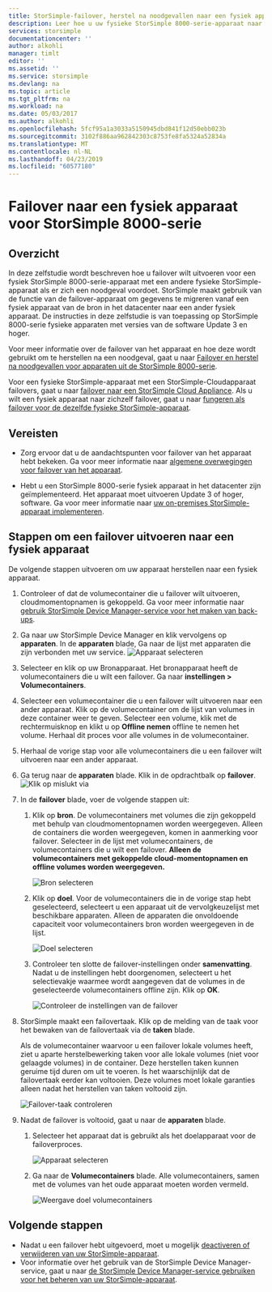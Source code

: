 ```yaml
---
title: StorSimple-failover, herstel na noodgevallen naar een fysiek apparaat voor StorSimple 8000-reeks | Microsoft Docs
description: Leer hoe u uw fysieke StorSimple 8000-serie-apparaat naar een ander fysiek apparaat een failover.
services: storsimple
documentationcenter: ''
author: alkohli
manager: timlt
editor: ''
ms.assetid: ''
ms.service: storsimple
ms.devlang: na
ms.topic: article
ms.tgt_pltfrm: na
ms.workload: na
ms.date: 05/03/2017
ms.author: alkohli
ms.openlocfilehash: 5fcf95a1a3033a5150945dbd841f12d50ebb023b
ms.sourcegitcommit: 3102f886aa962842303c8753fe8fa5324a52834a
ms.translationtype: MT
ms.contentlocale: nl-NL
ms.lasthandoff: 04/23/2019
ms.locfileid: "60577180"
---
```

# <a name="fail-over-to-a-storsimple-8000-series-physical-device"></a>Failover naar een fysiek apparaat voor StorSimple 8000-serie

## <a name="overview"></a>Overzicht

In deze zelfstudie wordt beschreven hoe u failover wilt uitvoeren voor een fysiek StorSimple 8000-serie-apparaat met een andere fysieke StorSimple-apparaat als er zich een noodgeval voordoet. StorSimple maakt gebruik van de functie van de failover-apparaat om gegevens te migreren vanaf een fysiek apparaat van de bron in het datacenter naar een ander fysiek apparaat. De instructies in deze zelfstudie is van toepassing op StorSimple 8000-serie fysieke apparaten met versies van de software Update 3 en hoger.

Voor meer informatie over de failover van het apparaat en hoe deze wordt gebruikt om te herstellen na een noodgeval, gaat u naar [Failover en herstel na noodgevallen voor apparaten uit de StorSimple 8000-serie](storsimple-8000-device-failover-disaster-recovery.md).

Voor een fysieke StorSimple-apparaat met een StorSimple-Cloudapparaat failovers, gaat u naar [failover naar een StorSimple Cloud Appliance](storsimple-8000-device-failover-cloud-appliance.md). Als u wilt een fysiek apparaat naar zichzelf failover, gaat u naar [fungeren als failover voor de dezelfde fysieke StorSimple-apparaat](storsimple-8000-device-failover-same-device.md).


## <a name="prerequisites"></a>Vereisten

- Zorg ervoor dat u de aandachtspunten voor failover van het apparaat hebt bekeken. Ga voor meer informatie naar [algemene overwegingen voor failover van het apparaat](storsimple-8000-device-failover-disaster-recovery.md).

- Hebt u een StorSimple 8000-serie fysiek apparaat in het datacenter zijn geïmplementeerd. Het apparaat moet uitvoeren Update 3 of hoger, software. Ga voor meer informatie naar [uw on-premises StorSimple-apparaat implementeren](storsimple-8000-deployment-walkthrough-u2.md).


## <a name="steps-to-fail-over-to-a-physical-device"></a>Stappen om een failover uitvoeren naar een fysiek apparaat

De volgende stappen uitvoeren om uw apparaat herstellen naar een fysiek apparaat.

1. Controleer of dat de volumecontainer die u failover wilt uitvoeren, cloudmomentopnamen is gekoppeld. Ga voor meer informatie naar [gebruik StorSimple Device Manager-service voor het maken van back-ups](storsimple-8000-manage-backup-policies-u2.md).
2. Ga naar uw StorSimple Device Manager en klik vervolgens op **apparaten**. In de **apparaten** blade, Ga naar de lijst met apparaten die zijn verbonden met uw service.
    ![Apparaat selecteren](./media/storsimple-8000-device-failover-disaster-recovery/failover-phy-dev1.png)
3. Selecteer en klik op uw Bronapparaat. Het bronapparaat heeft de volumecontainers die u wilt een failover. Ga naar **instellingen > Volumecontainers**.
4. Selecteer een volumecontainer die u een failover wilt uitvoeren naar een ander apparaat. Klik op de volumecontainer om de lijst van volumes in deze container weer te geven. Selecteer een volume, klik met de rechtermuisknop en klikt u op **Offline nemen** offline te nemen het volume. Herhaal dit proces voor alle volumes in de volumecontainer.
5. Herhaal de vorige stap voor alle volumecontainers die u een failover wilt uitvoeren naar een ander apparaat.
6. Ga terug naar de **apparaten** blade. Klik in de opdrachtbalk op **failover**.
    ![Klik op mislukt via](./media/storsimple-8000-device-failover-disaster-recovery/failover-phy-dev2.png)
    
7. In de **failover** blade, voer de volgende stappen uit:
   
   1. Klik op **bron**. De volumecontainers met volumes die zijn gekoppeld met behulp van cloudmomentopnamen worden weergegeven. Alleen de containers die worden weergegeven, komen in aanmerking voor failover. Selecteer in de lijst met volumecontainers, de volumecontainers die u wilt een failover. **Alleen de volumecontainers met gekoppelde cloud-momentopnamen en offline volumes worden weergegeven.**

       ![Bron selecteren](./media/storsimple-8000-device-failover-disaster-recovery/failover-phy-dev5.png)
   2. Klik op **doel**. Voor de volumecontainers die in de vorige stap hebt geselecteerd, selecteert u een apparaat uit de vervolgkeuzelijst met beschikbare apparaten. Alleen de apparaten die onvoldoende capaciteit voor volumecontainers bron worden weergegeven in de lijst.

        ![Doel selecteren](./media/storsimple-8000-device-failover-disaster-recovery/failover-phy-dev6.png)

   3. Controleer ten slotte de failover-instellingen onder **samenvatting**. Nadat u de instellingen hebt doorgenomen, selecteert u het selectievakje waarmee wordt aangegeven dat de volumes in de geselecteerde volumecontainers offline zijn. Klik op **OK**.

       ![Controleer de instellingen van de failover](./media/storsimple-8000-device-failover-disaster-recovery/failover-phy-dev8.png)
  
8. StorSimple maakt een failovertaak. Klik op de melding van de taak voor het bewaken van de failovertaak via de **taken** blade.

    Als de volumecontainer waarvoor u een failover lokale volumes heeft, ziet u aparte herstelbewerking taken voor alle lokale volumes (niet voor gelaagde volumes) in de container. Deze herstellen taken kunnen geruime tijd duren om uit te voeren. Is het waarschijnlijk dat de failovertaak eerder kan voltooien. Deze volumes moet lokale garanties alleen nadat het herstellen van taken voltooid zijn.

    ![Failover-taak controleren](./media/storsimple-8000-device-failover-disaster-recovery/failover-phy-dev13.png)

9. Nadat de failover is voltooid, gaat u naar de **apparaten** blade.
   
   1. Selecteer het apparaat dat is gebruikt als het doelapparaat voor de failoverproces.

       ![Apparaat selecteren](./media/storsimple-8000-device-failover-disaster-recovery/failover-phy-dev14.png)

   2. Ga naar de **Volumecontainers** blade. Alle volumecontainers, samen met de volumes van het oude apparaat moeten worden vermeld.

       ![Weergave doel volumecontainers](./media/storsimple-8000-device-failover-disaster-recovery/failover-phy-dev16.png)


## <a name="next-steps"></a>Volgende stappen

* Nadat u een failover hebt uitgevoerd, moet u mogelijk [deactiveren of verwijderen van uw StorSimple-apparaat](storsimple-8000-deactivate-and-delete-device.md).
* Voor informatie over het gebruik van de StorSimple Device Manager-service, gaat u naar [de StorSimple Device Manager-service gebruiken voor het beheren van uw StorSimple-apparaat](storsimple-8000-manager-service-administration.md).

